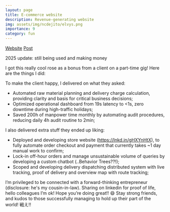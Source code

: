 ```yaml
---
layout: page
title: E-commerce website
description: Revenue-generating website
img: assets/img/ncdejito/elvys.png
importance: 9
category: fun
---
```


[Website](https://elvysfloraldesign.com/)
[Post](https://www.linkedin.com/posts/niccolo-dejito-99060365_i-got-this-really-cool-rose-as-a-bonus-from-activity-7041407904813375488-U8T0?utm_source=share&utm_medium=member_desktop&rcm=ACoAAA3LMbwBL0fl-duGsr6F6kypgy-g-ik7Whc)

2025 update: still being used and making money

I got this really cool rose as a bonus from a client on a part-time gig! Here are the things I did:

To make the client happy, I delivered on what they asked:
* Automated raw material planning and delivery charge calculation, providing clarity and basis for critical business decisions;
* Optimized operational dashboard from 19s latency to <1s, zero downtime during high-traffic holidays;
* Saved 200h of manpower time monthly by automating audit procedures, reducing daily 4h audit routine to 2min;

I also delivered extra stuff they ended up liking:
* Deployed and developing store website (https://lnkd.in/gHXYnHtX), to fully automate order checkout and payment that currently takes ~1 day manual work to confirm;
* Lock-in off-hour orders and manage unsustainable volume of queries by developing a custom chatbot (..Behavior Trees??!);
* Scoped and developing delivery dispatching distributed system with live tracking, proof of delivery and overview map with route tracking;

I’m privileged to be connected with a forward-thinking entrepreneur (disclosure: he's my cousin-in-law). Sharing on linkedin for proof of life, hello colleagues I’m ok! Hope you’re doing great!! 😄 Stay strong friends, and kudos to those successfully managing to hold up their part of the world! 戦え!!

